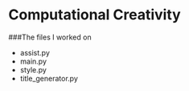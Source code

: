 # Computational Creativity

###The files I worked on

* assist.py
* main.py
* style.py
* title_generator.py 
